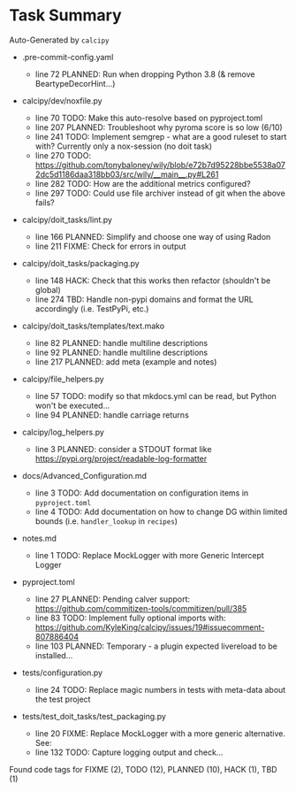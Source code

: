 # Task Summary

Auto-Generated by `calcipy`

- .pre-commit-config.yaml
    - line  72 PLANNED: Run when dropping Python 3.8 (& remove BeartypeDecorHint...)

- calcipy/dev/noxfile.py
    - line  70    TODO: Make this auto-resolve based on pyproject.toml
    - line 207 PLANNED: Troubleshoot why pyroma score is so low (6/10)
    - line 241    TODO: Implement semgrep - what are a good ruleset to start with? Currently only a nox-session (no doit task)
    - line 270    TODO: https://github.com/tonybaloney/wily/blob/e72b7d95228bbe5538a072dc5d1186daa318bb03/src/wily/__main__.py#L261
    - line 282    TODO: How are the additional metrics configured?
    - line 297    TODO: Could use file archiver instead of git when the above fails?

- calcipy/doit_tasks/lint.py
    - line 166 PLANNED: Simplify and choose one way of using Radon
    - line 211   FIXME: Check for errors in output

- calcipy/doit_tasks/packaging.py
    - line 148    HACK: Check that this works then refactor (shouldn't be global)
    - line 274     TBD: Handle non-pypi domains and format the URL accordingly (i.e. TestPyPi, etc.)

- calcipy/doit_tasks/templates/text.mako
    - line  82 PLANNED: handle multiline descriptions
    - line  92 PLANNED: handle multiline descriptions
    - line 217 PLANNED: add meta (example and notes)

- calcipy/file_helpers.py
    - line  57    TODO: modify so that mkdocs.yml can be read, but Python won't be executed...
    - line  94 PLANNED: handle carriage returns

- calcipy/log_helpers.py
    - line   3 PLANNED: consider a STDOUT format like https://pypi.org/project/readable-log-formatter

- docs/Advanced_Configuration.md
    - line   3    TODO: Add documentation on configuration items in `pyproject.toml`
    - line   4    TODO: Add documentation on how to change DG within limited bounds (i.e. `handler_lookup` in `recipes`)

- notes.md
    - line   1    TODO: Replace MockLogger with more Generic Intercept Logger

- pyproject.toml
    - line  27 PLANNED: Pending calver support: https://github.com/commitizen-tools/commitizen/pull/385
    - line  83    TODO: Implement fully optional imports with: https://github.com/KyleKing/calcipy/issues/19#issuecomment-807886404
    - line 103 PLANNED: Temporary - a plugin expected livereload to be installed...

- tests/configuration.py
    - line  24    TODO: Replace magic numbers in tests with meta-data about the test project

- tests/test_doit_tasks/test_packaging.py
    - line  20   FIXME: Replace MockLogger with a more generic alternative. See:
    - line 132    TODO: Capture logging output and check...

Found code tags for FIXME (2), TODO (12), PLANNED (10), HACK (1), TBD (1)

<!-- calcipy:skip_tags -->

